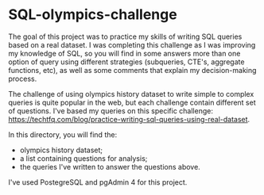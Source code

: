 # SQL-olympics-challenge

The goal of this project was to practice my skills of writing SQL queries based on a real dataset. I was completing this challenge as I was improving my knowledge of SQL, so you will find in some answers more than one option of query using different strategies (subqueries, CTE's, aggregate functions, etc), as well as some comments that explain my decision-making process. 

The challenge of using olympics history dataset to write simple to complex queries is quite popular in the web, but each challenge contain different set of questions. I've based my queries on this specific challenge: https://techtfq.com/blog/practice-writing-sql-queries-using-real-dataset.

In this directory, you will find the:
- olympics history dataset;
- a list containing questions for analysis;
- the queries I've written to answer the questions above.

I've used PostegreSQL and pgAdmin 4 for this project.
